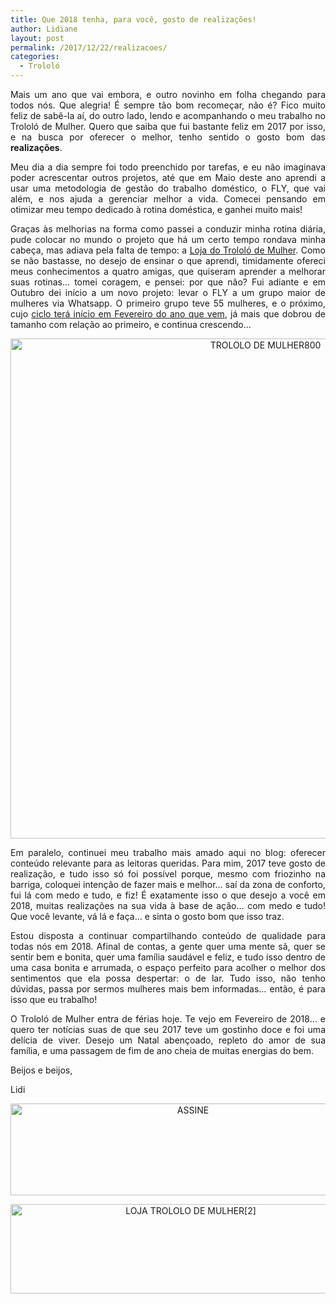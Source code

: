 ```yaml
---
title: Que 2018 tenha, para você, gosto de realizações!
author: Lidiane
layout: post
permalink: /2017/12/22/realizacoes/
categories:
  - Trololó
---
```

<p align="justify">
  Mais um ano que vai embora, e outro novinho em folha chegando para todos nós. Que alegria! É sempre tão bom recomeçar, não é? Fico muito feliz de sabê-la aí, do outro lado, lendo e acompanhando o meu trabalho no Trololó de Mulher. Quero que saiba que fui bastante feliz em 2017 por isso, e na busca por oferecer o melhor, tenho sentido o gosto bom das <strong>realizações</strong>.
</p>

<p align="justify">
  Meu dia a dia sempre foi todo preenchido por tarefas, e eu não imaginava poder acrescentar outros projetos, até que em Maio deste ano aprendi a usar uma metodologia de gestão do trabalho doméstico, o FLY, que vai além, e nos ajuda a gerenciar melhor a vida. Comecei pensando em otimizar meu tempo dedicado à rotina doméstica, e ganhei muito mais!
</p>

<p align="justify">
  Graças às melhorias na forma como passei a conduzir minha rotina diária, pude colocar no mundo o projeto que há um certo tempo rondava minha cabeça, mas adiava pela falta de tempo: a <a href="http://loja.trololodemulher.com.br/" target="_blank" rel="noopener noreferrer">Loja do Trololó de Mulher</a>. Como se não bastasse, no desejo de ensinar o que aprendi, timidamente ofereci meus conhecimentos a quatro amigas, que quiseram aprender a melhorar suas rotinas… tomei coragem, e pensei: por que não? Fui adiante e em Outubro dei início a um novo projeto: levar o FLY a um grupo maior de mulheres via Whatsapp. O primeiro grupo teve 55 mulheres, e o próximo, cujo <a href="http://www.trololodemulher.com.br/2017/12/12/rotina-domestica/" target="_blank" rel="noopener noreferrer">ciclo terá início em Fevereiro do ano que vem</a>, já mais que dobrou de tamanho com relação ao primeiro, e continua crescendo…
</p>

<p align="center">
  <img class="alignnone size-full wp-image-14533" src="https://www.trololodemulher.com.br/2017/12/TROLOLO-DE-MULHER800.jpg" alt="TROLOLO DE MULHER800" width="800" height="800" />
</p>

<p align="justify">
  Em paralelo, continuei meu trabalho mais amado aqui no blog: oferecer conteúdo relevante para as leitoras queridas. Para mim, 2017 teve gosto de realização, e tudo isso só foi possível porque, mesmo com friozinho na barriga, coloquei intenção de fazer mais e melhor… saí da zona de conforto, fui lá com medo e tudo, e fiz! É exatamente isso o que desejo a você em 2018, muitas realizações na sua vida à base de ação… com medo e tudo! Que você levante, vá lá e faça… e sinta o gosto bom que isso traz.
</p>

<p align="justify">
  Estou disposta a continuar compartilhando conteúdo de qualidade para todas nós em 2018. Afinal de contas, a gente quer uma mente sã, quer se sentir bem e bonita, quer uma família saudável e feliz, e tudo isso dentro de uma casa bonita e arrumada, o espaço perfeito para acolher o melhor dos sentimentos que ela possa despertar: o de lar. Tudo isso, não tenho dúvidas, passa por sermos mulheres mais bem informadas… então, é para isso que eu trabalho!
</p>

<p align="justify">
  O Trololó de Mulher entra de férias hoje. Te vejo em Fevereiro de 2018… e quero ter notícias suas de que seu 2017 teve um gostinho doce e foi uma delícia de viver. Desejo um Natal abençoado, repleto do amor de sua família, e uma passagem de fim de ano cheia de muitas energias do bem.
</p>

<p align="justify">
  Beijos e beijos,
</p>

<p align="justify">
  Lidi
</p>

<p align="center">
  <a href="http://feedburner.google.com/fb/a/mailverify?uri=blogbichafemea&loc=pt_BR" target="_blank" rel="noopener noreferrer"><img class="alignnone size-full wp-image-14011" src="https://www.trololodemulher.com.br/2017/08/ASSINE.jpg" alt="ASSINE" width="568" height="147" /></a>
</p>

<p align="center">
  <a href="http://loja.trololodemulher.com.br/" target="_blank" rel="noopener noreferrer"><img class="alignnone wp-image-14333 size-full" src="https://www.trololodemulher.com.br/2017/10/LOJA-TROLOLO-DE-MULHER2.png" alt="LOJA TROLOLO DE MULHER[2]" width="561" height="143" /></a>
</p>